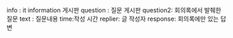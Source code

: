 info : it information 게시판
question : 질문 게시판
question2: 회의록에서 발췌한 질문
text : 질문내용
time:작성 시간
replier: 글 작성자
response: 회의록에만 있는 답변
